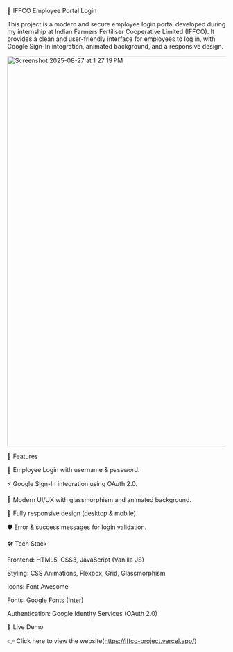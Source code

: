 🌱 IFFCO Employee Portal Login

This project is a modern and secure employee login portal developed during my internship at Indian Farmers Fertiliser Cooperative Limited (IFFCO).
It provides a clean and user-friendly interface for employees to log in, with Google Sign-In integration, animated background, and a responsive design.

<img width="1440" height="900" alt="Screenshot 2025-08-27 at 1 27 19 PM" src="https://github.com/user-attachments/assets/488776ae-c804-4e60-bb5b-0e2ebd27e2ad" />



🚀 Features

🔐 Employee Login with username & password.

⚡ Google Sign-In integration using OAuth 2.0.

🎨 Modern UI/UX with glassmorphism and animated background.

📱 Fully responsive design (desktop & mobile).

🛡️ Error & success messages for login validation.

🛠️ Tech Stack

Frontend: HTML5, CSS3, JavaScript (Vanilla JS)

Styling: CSS Animations, Flexbox, Grid, Glassmorphism

Icons: Font Awesome

Fonts: Google Fonts (Inter)

Authentication: Google Identity Services (OAuth 2.0)





🔗 Live Demo

👉 Click here to view the website(https://iffco-project.vercel.app/)

